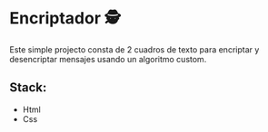 # Encriptador 🕵️

Este simple projecto consta de 2 cuadros de texto para encriptar y desencriptar mensajes usando un algoritmo custom.

## Stack:
- Html 
- Css